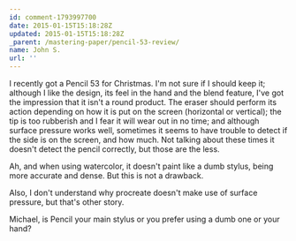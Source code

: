 ```yaml
---
id: comment-1793997700
date: 2015-01-15T15:18:28Z
updated: 2015-01-15T15:18:28Z
_parent: /mastering-paper/pencil-53-review/
name: John S.
url: ''
---
```


I recently got a Pencil 53 for Christmas. I'm not sure if I should keep it;
although I like the design, its feel in the hand and the blend feature, I've got
the impression that it isn't a round product. The eraser should perform its
action depending on how it is put on the screen (horizontal or vertical); the
tip is too rubberish and I fear it will wear out in no time; and although
surface pressure works well, sometimes it seems to have trouble to detect if the
side is on the screen, and how much. Not talking about these times it doesn't
detect the pencil correctly, but those are the less.

Ah, and when using watercolor, it doesn't paint like a dumb stylus, being more
accurate and dense. But this is not a drawback.

Also, I don't understand why procreate doesn't make use of surface pressure, but
that's other story.

Michael, is Pencil your main stylus or you prefer using a dumb one or your hand?
